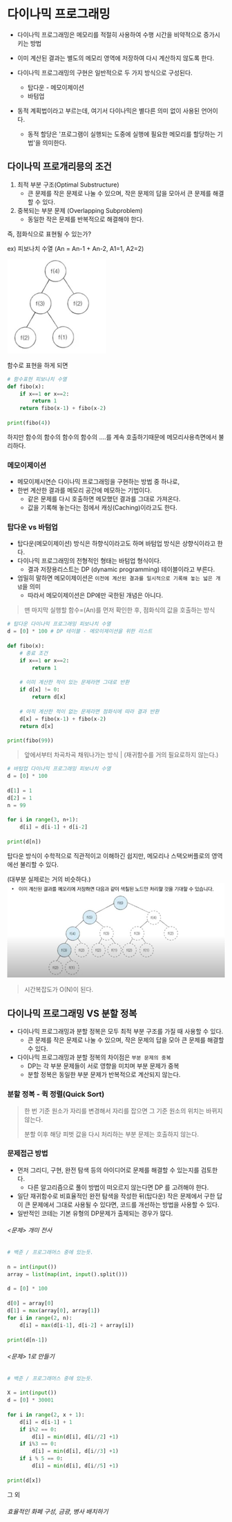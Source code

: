 # 다이나믹 프로그래밍

- 다이나믹 프로그래밍은 메모리를 적절히 사용하여 수행 시간을 비약적으로 증가시키는 방법
- 이미 계산된 결과는 별도의 메모리 영역에 저장하여 다시 계산하지 않도록 한다.
- 다이나믹 프로그래밍의 구현은 일반적으로 두 가지 방식으로 구성된다.
  - 탑다운 - 메모이제이션
  - 바텀업

- 동적 계획법이라고 부르는데, 여기서 다이나믹은 별다른 의미 없이 사용된 언어이다.
  - 동적 할당은 '프로그램이 실행되는 도중에 실행에 필요한 메모리를 할당하는 기법'을 의미한다.



## 다이나믹 프로개리믕의 조건

1. 최적 부분 구조(Optimal Substructure)
   - 큰 문제를 작은 문제로 나눌 수 있으며, 작은 문제의 답을 모아서 큰 문제를 해결할 수 있다.
2. 중복되는 부분 문제 (Overlapping Subproblem)
   - 동일한 작은 문제를 반복적으로 해결해야 한다.



즉, 점화식으로 표현될 수 있는가?

ex) 피보나치 수열 (An = An-1 + An-2, A1=1, A2=2) 



![fibo](fibo.jpg)

함수로 표현을 하게 되면

```python
# 함수표현 피보나치 수열
def fibo(x):
    if x==1 or x==2:
        return 1
    return fibo(x-1) + fibo(x-2)

print(fibo(4))
```

하지만 함수의 함수의 함수의 함수의 ....를 계속 호출하기때문에 메모리사용측면에서 불리하다.



### 메모이제이션

- 메모이제시연슨 다이나믹 프로그래밍을 구현하는 방법 중 하나로,
- 한번 계산한 결과를 메모리 공간에 메모하는 기법이다.
  - 같은 문제를 다시 호출하면 메모했던 결과를 그대로 가져온다.
  - 값을 기록해 놓는다는 점에서 캐싱(Caching)이라고도 한다.



### 탑다운  vs 바텀업

- 탑다운(메모이제이션) 방식은 하향식이라고도 하며 바텀업 방식은 상향식이라고 한다.
- 다이나믹 프로그래밍의 전형적인 형태는 바텀업 형식이다.
  - 결과 저장용리스트는 DP (dynamic programming) 테이블이라고 부른다.
- 엄밀히 말하면 메모이제이션은 `이전에 계산된 결과를 일시적으로 기록해 놓는 넓은 개념`을 의미
  - 따라서 메모이제이션은 DP에만 국한된 개념은 아니다.



> 맨 마지막 실행할 함수=(An)를 먼저 확인한 후, 점화식의 값을 호출하는 방식

```python
# 탑다운 다이나믹 프로그래밍 피보나치 수열
d = [0] * 100 # DP 테이블 - 메모이제이션을 위한 리스트

def fibo(x):
    # 종료 조건
    if x==1 or x==2:
        return 1

    # 이미 계산한 적이 있는 문제라면 그대로 반환
    if d[x] != 0:
        return d[x]

    # 아직 계산한 적이 없는 문제라면 점화식에 따라 결과 반환
    d[x] = fibo(x-1) + fibo(x-2)
    return d[x]

print(fibo(99))
```

> 앞에서부터 차곡차곡 채워나가는 방식 | (재귀함수를 거의 필요로하지 않는다.)

```python
# 바텀업 다이나믹 프로그래밍 피보나치 수열 
d = [0] * 100

d[1] = 1
d[2] = 1
n = 99

for i in range(3, n+1):
    d[i] = d[i-1] + d[i-2]
   
print(d[n])
```

탑다운 방식이 수학적으로 직관적이고 이해하긴 쉽지만, 메모리나 스택오버플로의 영역에선 불리할 수 있다.

(대부분 실제로는 거의 비슷하다.)![fibo_effect](fibo_effect.jpg)

> 시간복잡도가 O(N)이 된다.



## 다이나믹 프로그래밍 VS 분할 정복

- 다이나믹 프로그래밍과 분할 정복은 모두 최적 부분 구조를 가질 때 사용할 수 있다.
  - 큰 문제를 작은 문제로 나눌 수 있으며, 작은 문제의 답을 모아 큰 문제를 해결할 수 있다.
- 다이나믹 프로그래밍과 분할 정복의 차이점은 `부분 문제의 중복`
  - DP는 각 부분 문제들이 서로 영향을 미치며 부분 문제가 중복
  - 분할 정복은 동일한 부분 문제가 반복적으로 계산되지 않는다.



### 분할 정복 - 퀵 정렬(Quick Sort)

> 한 번 기준 원소가 자리를 변경해서 자리를 잡으면 그 기준 원소의 위치는 바뀌지 않는다.
>
> 분할 이후 해당 피벗 값을 다시 처리하는 부분 문제는 호출하지 않는다.



### 문제접근 방법

- 먼저 그리디, 구현, 완전 탐색 등의 아이디어로 문제를 해결할 수 있는지를 검토한다.
  - 다른 알고리즘으로 풀이 방법이 떠오르지 않는다면 DP 를 고려해야 한다.
- 일단 재귀함수로 비효율적인 완전 탐색을 작성한 뒤(탑다운) 작은 문제에서 구한 답이 큰 문제에서 그대로 사용될 수 있다면, 코드를 개선하는 방법을 사용할 수 있다.
- 일반적인 코테는 기본 유형의 DP문제가 출제되는 경우가 많다.



###### <문제> 개미 전사

```python
# 백준 / 프로그래머스 중에 있는듯.

n = int(input())
array = list(map(int, input().split()))

d = [0] * 100

d[0] = array[0]
d[1] = max(array[0], array[1])
for i in range(2, n):
    d[i] = max(d[i-1], d[i-2] + array[i])
    
print(d[n-1])
```



###### <문제> 1로 만들기

```python
# 백준 / 프로그래머스 중에 있는듯.

X = int(input())
d = [0] * 30001

for i in range(2, x + 1):
    d[i] = d[i-1] + 1
    if i%2 == 0:
        d[i] = min(d[i], d[i//2] +1)
    if i%3 == 0:
        d[i] = min(d[i], d[i//3] +1)
    if i % 5 == 0:
        d[i] = min(d[i], d[i//5] +1)        
          
print(d[x])
```



그 외

###### 효율적인 화폐 구성, 금광, 병사 배치하기

